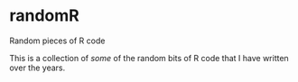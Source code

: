 # randomR
Random pieces of R code

This is a collection of *some* of the random bits of R code that I have written over the years. 
